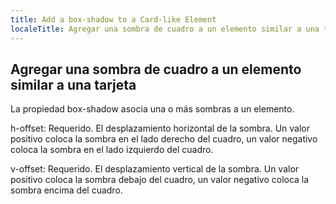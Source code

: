 ```yaml
---
title: Add a box-shadow to a Card-like Element
localeTitle: Agregar una sombra de cuadro a un elemento similar a una tarjeta
---
```

## Agregar una sombra de cuadro a un elemento similar a una tarjeta

La propiedad box-shadow asocia una o más sombras a un elemento.

h-offset: Requerido. El desplazamiento horizontal de la sombra. Un valor positivo coloca la sombra en el lado derecho del cuadro, un valor negativo coloca la sombra en el lado izquierdo del cuadro.

v-offset: Requerido. El desplazamiento vertical de la sombra. Un valor positivo coloca la sombra debajo del cuadro, un valor negativo coloca la sombra encima del cuadro.